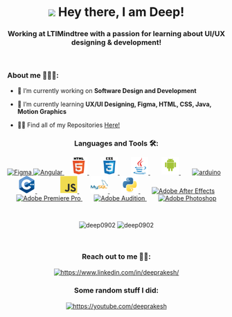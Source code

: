 <h1 align="center"><a target="_blank" rel="noopener noreferrer" href="https://raw.githubusercontent.com/MartinHeinz/MartinHeinz/master/wave.gif"><img src="https://raw.githubusercontent.com/MartinHeinz/MartinHeinz/master/wave.gif" width="30px" style="max-width:100%;"></a> Hey there, I am Deep! </h1>

<h3 align="center">Working at LTIMindtree with a passion for learning about UI/UX designing & development!</h3>

<!-- <p align="left"> <img src="https://komarev.com/ghpvc/?username=deep0902&label=Profile%20views&color=0e75b6&style=flat" alt="deep0902" /> </p> -->

<br>
<h3>About me 🙋🏻‍♂️:</h3>


- 🔭 I’m currently working on **Software Design and Development**

- 🌱 I’m currently learning **UX/UI Designing, Figma, HTML, CSS, Java, Motion Graphics**

- 👨‍💻 Find all of my Repositories [Here!](https://github.com/Deep0902?tab=repositories)



<h3 align="center">Languages and Tools 🛠️:</h3>
<p align="center">
    <a href="https://www.figma.com/" target="_blank" rel="noreferrer"> <img src="https://www.vectorlogo.zone/logos/figma/figma-icon.svg" alt="Figma" width="40" height="40"/> </a> 
    <a href="https://angular.io" target="_blank" rel="noreferrer"> <img src="https://angular.io/assets/images/logos/angular/angular.svg" alt="Angular" width="40" height="40"/> </a>
    <a style="padding: 10pt; height: 50pt; width: 500pt;" href="https://www.w3.org/html/" target="_blank"> <img src="https://raw.githubusercontent.com/devicons/devicon/master/icons/html5/html5-original-wordmark.svg" alt="html5" width="40" height="40"/> </a> 
     <a style="padding: 10pt; height: 50pt; width: 500pt;" href="https://www.w3schools.com/css/" target="_blank"> <img src="https://raw.githubusercontent.com/devicons/devicon/master/icons/css3/css3-original-wordmark.svg" alt="css3" width="40" height="40"/> </a> 
    <a style="padding: 10pt; height: 50pt; width: 500pt;" href="https://www.java.com" target="_blank"> <img src="https://raw.githubusercontent.com/devicons/devicon/master/icons/java/java-original.svg" alt="java" width="40" height="40"/> </a> 
    <a style="padding: 10pt; height: 50pt; width: 500pt;" href="https://developer.android.com" target="_blank"> <img src="https://raw.githubusercontent.com/devicons/devicon/master/icons/android/android-original-wordmark.svg" alt="android" width="40" height="40"/> </a> 
    <a style="padding: 10pt; height: 50pt; width: 500pt;" href="https://www.arduino.cc/" target="_blank"> <img src="https://cdn.worldvectorlogo.com/logos/arduino-1.svg" alt="arduino" width="40" height="40"/> </a>  
    <a style="padding: 10pt; height: 50pt; width: 500pt;" href="https://www.w3schools.com/cpp/" target="_blank"> <img src="https://raw.githubusercontent.com/devicons/devicon/master/icons/cplusplus/cplusplus-original.svg" alt="cplusplus" width="40" height="40"/> </a> 
    <a style="padding: 10pt; height: 50pt; width: 500pt;" href="https://developer.mozilla.org/en-US/docs/Web/JavaScript" target="_blank"> 
    <a style="padding: 10pt; height: 50pt; width: 500pt;" href="https://raw.githubusercontent.com/devicons/devicon/master/icons/javascript/javascript-original.svg"> <img src="https://raw.githubusercontent.com/devicons/devicon/master/icons/javascript/javascript-original.svg" alt="javascript" width="40" height="40"/> </a> 
    <a style="padding: 10pt; height: 50pt; width: 500pt;" href="https://www.mysql.com/" target="_blank"> <img src="https://raw.githubusercontent.com/devicons/devicon/master/icons/mysql/mysql-original-wordmark.svg" alt="mysql" width="40" height="40"/> </a> 
    <a style="padding: 10pt; height: 50pt; width: 500pt;" href="https://www.python.org" target="_blank"> <img src="https://raw.githubusercontent.com/devicons/devicon/master/icons/python/python-original.svg" alt="python" width="40" height="40"/> </a>    
    <a style="padding: 10pt; height: 50pt; width: 500pt;" href="https://www.adobe.com/in/products/aftereffects.html" target="_blank"><img src="https://img.icons8.com/color/48/000000/adobe-after-effects--v1.png" alt="Adobe After Effects" width="40" height="40"/> </a> 
    <a style="padding: 10pt; height: 50pt; width: 500pt;" href="https://www.adobe.com/in/products/premiere.html" target="_blank"><img src="https://img.icons8.com/color/48/000000/adobe-premiere-pro--v1.png" alt="Adobe Premiere Pro" width="40" height="40"/> </a>
    <a style="padding: 10pt; height: 50pt; width: 500pt;" href="https://www.adobe.com/in/products/audition.html" target="_blank"><img src="https://img.icons8.com/color/48/000000/adobe-audition.png" alt="Adobe Audition" width="40" height="40"/> </a>
    <a style="padding: 10pt; height: 50pt; width: 500pt;" href="https://www.adobe.com/in/products/photoshop.html" target="_blank"> <img src="https://img.icons8.com/color/48/000000/adobe-photoshop.png" alt="Adobe Photoshop" width="40" height="40"/> </a>
</p>

<br>

<p align="center">
   <img height="160em" src="https://github-readme-stats.vercel.app/api?username=deep0902&show_icons=true&title_color=25CCF7&icon_color=bb2acf&text_color=f1f2f6&bg_color=151515" alt="deep0902" />
    <img height="160em" src="https://github-readme-stats.vercel.app/api/top-langs?username=deep0902&show_icons=true&title_color=25CCF7&icon_color=bb2acf&text_color=f1f2f6&bg_color=151515" alt="deep0902" />
</p>
<br>

<h3 align="center">Reach out to me 🤝🏻:</h3>
<p align="center">
    <a href="https://www.linkedin.com/in/deeprakesh/" target="blank"><img align="center" src="https://raw.githubusercontent.com/rahuldkjain/github-profile-readme-generator/master/src/images/icons/Social/linked-in-alt.svg" alt="https://www.linkedin.com/in/deeprakesh/" height="30" width="40" /></a>
  </p>
<h3 align="center">Some random stuff I did:</h3>
<p align="center">
   <a href="https://www.youtube.com/c/https://youtube.com/deeprakesh" target="blank"><img align="center" src="https://raw.githubusercontent.com/rahuldkjain/github-profile-readme-generator/master/src/images/icons/Social/youtube.svg" alt="https://youtube.com/deeprakesh" height="30" width="40" /></a>
  </p>

<!-- <h3 align="left">Connect with me:</h3>
<p align="left">
<a href="https://linkedin.com/in/https://www.linkedin.com/in/deeprakesh/" target="blank"><img align="center" src="https://raw.githubusercontent.com/rahuldkjain/github-profile-readme-generator/master/src/images/icons/Social/linked-in-alt.svg" alt="https://www.linkedin.com/in/deeprakesh/" height="30" width="40" /></a>
<a href="https://www.youtube.com/c/https://youtube.com/deeprakesh" target="blank"><img align="center" src="https://raw.githubusercontent.com/rahuldkjain/github-profile-readme-generator/master/src/images/icons/Social/youtube.svg" alt="https://youtube.com/deeprakesh" height="30" width="40" /></a>
</p> -->

<!---
Deep0902/Deep0902 is a ✨ special ✨ repository because its `README.md` (this file) appears on your GitHub profile.
You can click the Preview link to take a look at your changes.
--->
